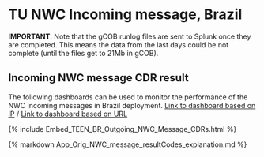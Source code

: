 # TU NWC Incoming message, Brazil

**IMPORTANT**: Note that the gCOB runlog files are sent to Splunk once they are completed. This means the data from the last days could be not complete (until the files get to 21Mb in gCOB).

## Incoming NWC message CDR result

The following dashboards can be used to monitor the performance of the NWC incoming messages in Brazil deployment.
[Link to dashboard based on IP](https://10.253.1.11/en-US/app/tugo/report?sid=1465895519.45626.mia-spl-sch02&s=%2FservicesNS%2Fnobody%2Ftugo%2Fsaved%2Fsearches%2FTEEN_BR_Incoming_NWC_Message_CDRs) / [Link to dashboard based on URL](https://mia-splunk.tefcomms.com/en-US/app/tugo/report?sid=1465895519.45626.mia-spl-sch02&s=%2FservicesNS%2Fnobody%2Ftugo%2Fsaved%2Fsearches%2FTEEN_BR_Incoming_NWC_Message_CDRs)

{% include Embed_TEEN_BR_Outgoing_NWC_Message_CDRs.html %}

{% markdown App_Orig_NWC_message_resultCodes_explanation.md %}
